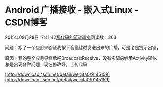 
# Android 广播接收 - 嵌入式Linux - CSDN博客

2015年09月28日 17:41:42[写代码的篮球球痴](https://me.csdn.net/weiqifa0)阅读数：363


问题：写了一个应用来验证我按下音量键时发送出来的广播，可是老是提示出错，

原因：我的整个应用只继承吧BroadcastReceive，没有实际的继承Activity所以总是出现各种问题，现在修改好，上传代码

[http://download.csdn.net/detail/weiqifa0/9145159](http://download.csdn.net/detail/weiqifa0/9145159)




